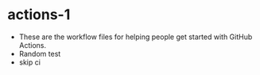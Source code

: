 # actions-1
- These are the workflow files for helping people get started with GitHub Actions.
- Random test
- skip ci

